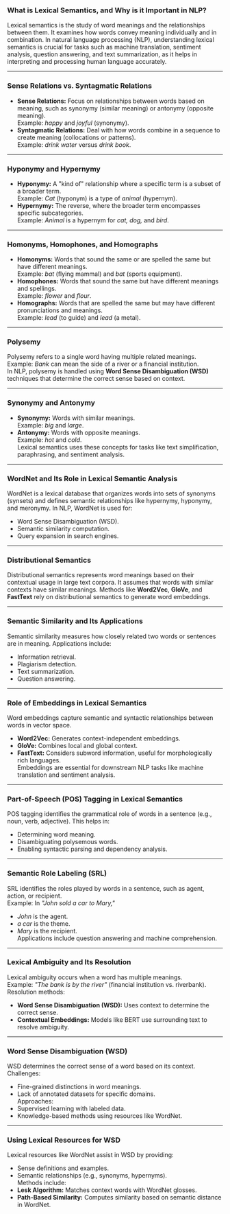 ### **What is Lexical Semantics, and Why is it Important in NLP?**
Lexical semantics is the study of word meanings and the relationships between them. It examines how words convey meaning individually and in combination. In natural language processing (NLP), understanding lexical semantics is crucial for tasks such as machine translation, sentiment analysis, question answering, and text summarization, as it helps in interpreting and processing human language accurately.

---

### **Sense Relations vs. Syntagmatic Relations**
- **Sense Relations:** Focus on relationships between words based on meaning, such as synonymy (similar meaning) or antonymy (opposite meaning).  
  Example: *happy* and *joyful* (synonymy).  
- **Syntagmatic Relations:** Deal with how words combine in a sequence to create meaning (collocations or patterns).  
  Example: *drink water* versus *drink book*.  

---

### **Hyponymy and Hypernymy**
- **Hyponymy:** A "kind of" relationship where a specific term is a subset of a broader term.  
  Example: *Cat* (hyponym) is a type of *animal* (hypernym).  
- **Hypernymy:** The reverse, where the broader term encompasses specific subcategories.  
  Example: *Animal* is a hypernym for *cat, dog,* and *bird*.

---

### **Homonyms, Homophones, and Homographs**
- **Homonyms:** Words that sound the same or are spelled the same but have different meanings.  
  Example: *bat* (flying mammal) and *bat* (sports equipment).  
- **Homophones:** Words that sound the same but have different meanings and spellings.  
  Example: *flower* and *flour*.  
- **Homographs:** Words that are spelled the same but may have different pronunciations and meanings.  
  Example: *lead* (to guide) and *lead* (a metal).

---

### **Polysemy**
Polysemy refers to a single word having multiple related meanings.  
Example: *Bank* can mean the side of a river or a financial institution.  
In NLP, polysemy is handled using **Word Sense Disambiguation (WSD)** techniques that determine the correct sense based on context.

---

### **Synonymy and Antonymy**
- **Synonymy:** Words with similar meanings.  
  Example: *big* and *large*.  
- **Antonymy:** Words with opposite meanings.  
  Example: *hot* and *cold*.  
Lexical semantics uses these concepts for tasks like text simplification, paraphrasing, and sentiment analysis.

---

### **WordNet and Its Role in Lexical Semantic Analysis**
WordNet is a lexical database that organizes words into sets of synonyms (synsets) and defines semantic relationships like hypernymy, hyponymy, and meronymy. In NLP, WordNet is used for:  
- Word Sense Disambiguation (WSD).  
- Semantic similarity computation.  
- Query expansion in search engines.

---

### **Distributional Semantics**
Distributional semantics represents word meanings based on their contextual usage in large text corpora. It assumes that words with similar contexts have similar meanings. Methods like **Word2Vec**, **GloVe**, and **FastText** rely on distributional semantics to generate word embeddings.

---

### **Semantic Similarity and Its Applications**
Semantic similarity measures how closely related two words or sentences are in meaning. Applications include:  
- Information retrieval.  
- Plagiarism detection.  
- Text summarization.  
- Question answering.  

---

### **Role of Embeddings in Lexical Semantics**
Word embeddings capture semantic and syntactic relationships between words in vector space.  
- **Word2Vec:** Generates context-independent embeddings.  
- **GloVe:** Combines local and global context.  
- **FastText:** Considers subword information, useful for morphologically rich languages.  
Embeddings are essential for downstream NLP tasks like machine translation and sentiment analysis.

---

### **Part-of-Speech (POS) Tagging in Lexical Semantics**
POS tagging identifies the grammatical role of words in a sentence (e.g., noun, verb, adjective). This helps in:  
- Determining word meaning.  
- Disambiguating polysemous words.  
- Enabling syntactic parsing and dependency analysis.

---

### **Semantic Role Labeling (SRL)**
SRL identifies the roles played by words in a sentence, such as agent, action, or recipient.  
Example: In *"John sold a car to Mary,"*  
- *John* is the agent.  
- *a car* is the theme.  
- *Mary* is the recipient.  
Applications include question answering and machine comprehension.

---

### **Lexical Ambiguity and Its Resolution**
Lexical ambiguity occurs when a word has multiple meanings.  
Example: *"The bank is by the river"* (financial institution vs. riverbank).  
Resolution methods:  
- **Word Sense Disambiguation (WSD):** Uses context to determine the correct sense.  
- **Contextual Embeddings:** Models like BERT use surrounding text to resolve ambiguity.

---

### **Word Sense Disambiguation (WSD)**
WSD determines the correct sense of a word based on its context.  
Challenges:  
- Fine-grained distinctions in word meanings.  
- Lack of annotated datasets for specific domains.  
Approaches:  
- Supervised learning with labeled data.  
- Knowledge-based methods using resources like WordNet.

---

### **Using Lexical Resources for WSD**
Lexical resources like WordNet assist in WSD by providing:  
- Sense definitions and examples.  
- Semantic relationships (e.g., synonyms, hypernyms).  
Methods include:  
- **Lesk Algorithm:** Matches context words with WordNet glosses.  
- **Path-Based Similarity:** Computes similarity based on semantic distance in WordNet.
